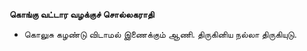 **கொங்கு வட்டார வழக்குச் சொல்லகராதி**
- கொலுசு கழண்டு விடாமல் இணைக்கும் ஆணி. திருகினிய நல்லா திருகியுடு.


